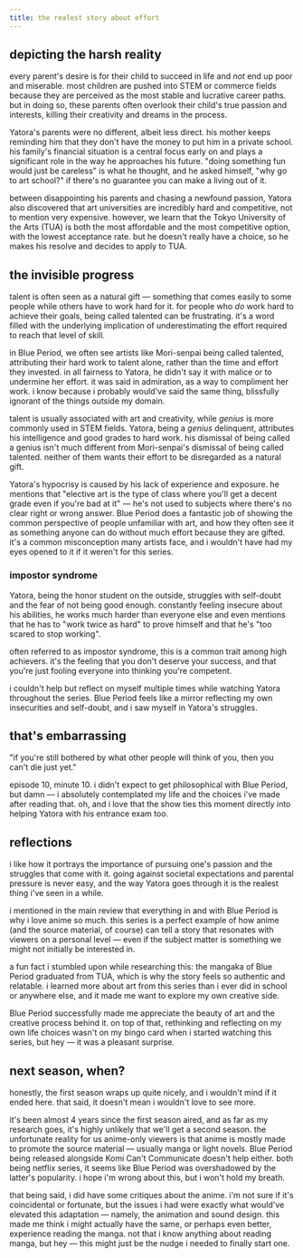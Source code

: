 ```yaml
---
title: the realest story about effort
---
```


## depicting the harsh reality

every parent's desire is for their child to succeed in life and *not* end up poor and miserable. most children are pushed into STEM or commerce fields because they are perceived as the most stable and lucrative career paths. but in doing so, these parents often overlook their child's true passion and interests, killing their creativity and dreams in the process.

Yatora's parents were no different, albeit less direct. his mother keeps reminding him that they don't have the money to put him in a private school. his family's financial situation is a central focus early on and plays a significant role in the way he approaches his future. "doing something fun would just be careless" is what he thought, and he asked himself, "why go to art school?" if there's no guarantee you can make a living out of it.

between disappointing his parents and chasing a newfound passion, Yatora also discovered that art universities are incredibly hard and competitive, not to mention very expensive. however, we learn that the Tokyo University of the Arts (TUA) is both the most affordable and the most competitive option, with the lowest acceptance rate. but he doesn't really have a choice, so he makes his resolve and decides to apply to TUA.

## the invisible progress

talent is often seen as a natural gift — something that comes easily to some people while others have to work hard for it. for people who *do* work hard to achieve their goals, being called talented can be frustrating. it's a word filled with the underlying implication of underestimating the effort required to reach that level of skill.

in Blue Period, we often see artists like Mori-senpai being called talented, attributing their hard work to talent alone, rather than the time and effort they invested. in all fairness to Yatora, he didn't say it with malice or to undermine her effort. it was said in admiration, as a way to compliment her work. i know because i probably would've said the same thing, blissfully ignorant of the things outside my domain.

talent is usually associated with art and creativity, while *genius* is more commonly used in STEM fields. Yatora, being a *genius* delinquent, attributes his intelligence and good grades to hard work. his dismissal of being called a genius isn't much different from Mori-senpai's dismissal of being called talented. neither of them wants their effort to be disregarded as a natural gift.

Yatora's hypocrisy is caused by his lack of experience and exposure. he mentions that "elective art is the type of class where you'll get a decent grade even if you're bad at it" — he's not used to subjects where there's no clear right or wrong answer. Blue Period does a fantastic job of showing the common perspective of people unfamiliar with art, and how they often see it as something anyone can do without much effort because they are gifted. it's a common misconception many artists face, and i wouldn't have had my eyes opened to it if it weren't for this series.

### impostor syndrome

Yatora, being the honor student on the outside, struggles with self-doubt and the fear of not being good enough. constantly feeling insecure about his abilities, he works much harder than everyone else and even mentions that he has to "work twice as hard" to prove himself and that he's "too scared to stop working".

often referred to as impostor syndrome, this is a common trait among high achievers. it's the feeling that you don't deserve your success, and that you're just fooling everyone into thinking you're competent.

i couldn't help but reflect on myself multiple times while watching Yatora throughout the series. Blue Period feels like a mirror reflecting my own insecurities and self-doubt, and i saw myself in Yatora's struggles.

## that's embarrassing

"if you're still bothered by what other people will think of you, then you can't die just yet."

episode 10, minute 10. i didn't expect to get philosophical with Blue Period, but damn — i absolutely contemplated my life and the choices i've made after reading that. oh, and i love that the show ties this moment directly into helping Yatora with his entrance exam too.

## reflections

i like how it portrays the importance of pursuing one's passion and the struggles that come with it. going against societal expectations and parental pressure is never easy, and the way Yatora goes through it is the realest thing i've seen in a while.

i mentioned in the main review that everything in and with Blue Period is why i love anime so much. this series is a perfect example of how anime (and the source material, of course) can tell a story that resonates with viewers on a personal level — even if the subject matter is something we might not initially be interested in.

a fun fact i stumbled upon while researching this: the mangaka of Blue Period graduated from TUA, which is why the story feels so authentic and relatable. i learned more about art from this series than i ever did in school or anywhere else, and it made me want to explore my own creative side.

Blue Period successfully made me appreciate the beauty of art and the creative process behind it. on top of that, rethinking and reflecting on my own life choices wasn't on my bingo card when i started watching this series, but hey — it was a pleasant surprise.

## next season, when?

honestly, the first season wraps up quite nicely, and i wouldn't mind if it ended here. that said, it doesn't mean i wouldn't love to see more.

it's been almost 4 years since the first season aired, and as far as my research goes, it's highly unlikely that we'll get a second season. the unfortunate reality for us anime-only viewers is that anime is mostly made to promote the source material — usually manga or light novels. Blue Period being released alongside Komi Can't Communicate doesn't help either. both being netflix series, it seems like Blue Period was overshadowed by the latter's popularity. i hope i'm wrong about this, but i won't hold my breath.

that being said, i did have some critiques about the anime. i'm not sure if it's coincidental or fortunate, but the issues i had were exactly what would've elevated this adaptation — namely, the animation and sound design. this made me think i might actually have the same, or perhaps even better, experience reading the manga. not that i know anything about reading manga, but hey — this might just be the nudge i needed to finally start one.
